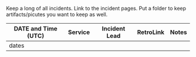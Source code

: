 Keep a long of all incidents. Link to the incident pages. Put a folder to keep artifacts/picutes you want to keep as well.

|DATE and Time (UTC) | Service | Incident Lead | RetroLink | Notes|
|--------------------|---------|---------------|-----------|-------|
|dates |   |    |     |   |
